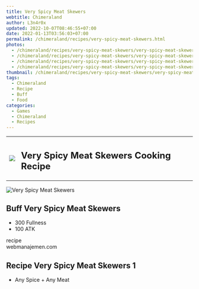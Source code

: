 ```yaml
---
title: Very Spicy Meat Skewers
webtitle: Chimeraland
author: L3n4r0x
updated: 2022-10-07T08:46:55+07:00
date: 2022-01-13T03:56:03+07:00
permalink: /chimeraland/recipes/very-spicy-meat-skewers.html
photos:
  - /chimeraland/recipes/very-spicy-meat-skewers/very-spicy-meat-skewers.webp
  - /chimeraland/recipes/very-spicy-meat-skewers/very-spicy-meat-skewers-name.webp
  - /chimeraland/recipes/very-spicy-meat-skewers/very-spicy-meat-skewers-icon.webp
  - /chimeraland/recipes/very-spicy-meat-skewers/very-spicy-meat-skewers-material.webp
thumbnail: /chimeraland/recipes/very-spicy-meat-skewers/very-spicy-meat-skewers.webp
tags:
  - Chimeraland
  - Recipe
  - Buff
  - Food
categories:
  - Games
  - Chimeraland
  - Recipes
---
```


<section id="bootstrap-wrapper"><link rel="stylesheet" href="https://cdn.statically.io/gh/dimaslanjaka/Web-Manajemen/40ac3225/css/bootstrap-4.5-wrapper.css"/><div class="row mb-2"><div class="col-md-12 mb-2"><table class="table" id="post-info"><tbody><tr><td><img class="d-inline-block me-2" src="/chimeraland/recipes/very-spicy-meat-skewers/very-spicy-meat-skewers-icon.webp" width="auto" height="auto"/></td><td><h1 class="fs-5">Very Spicy Meat Skewers Cooking Recipe</h1></td></tr></tbody></table></div></div><div class="card mb-2"><div class="row g-0"><div class="col-sm-4 position-relative mb-2"><img src="/chimeraland/recipes/very-spicy-meat-skewers/very-spicy-meat-skewers-material.webp" class="card-img fit-cover w-100 h-100" alt="Very Spicy Meat Skewers" data-fancybox="true"/></div><div class="col-sm-8 mb-2"><div class="card-body"><h2 class="card-title fs-5">Buff Very Spicy Meat Skewers</h2><div class="card-text"><ul><li>300 Fullness</li><li>100 ATK</li></ul></div><span class="badge rounded-pill bg-dark">recipe</span></div><div class="card-footer text-end text-muted">webmanajemen.com</div></div></div></div><div class="row mb-2"><div class="col-12 col-lg-6 recipe-item mb-2"><div class="card"><div class="card-body"><h2 class="card-title fs-5">Recipe Very Spicy Meat Skewers 1</h2><div class="card-text"><ul><li>Any Spice<span> + </span>Any Meat</li></ul></div></div></div></div></div></section>